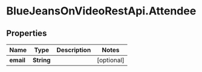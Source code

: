 # BlueJeansOnVideoRestApi.Attendee

## Properties
Name | Type | Description | Notes
------------ | ------------- | ------------- | -------------
**email** | **String** |  | [optional] 


